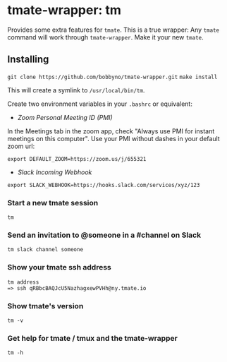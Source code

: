 # tmate-wrapper: tm

Provides some extra features for `tmate`.
This is a true wrapper: Any `tmate` command will work through `tmate-wrapper`.
Make it your new `tmate`.

## Installing

`git clone https://github.com/bobbyno/tmate-wrapper.git`
`make install`

This will create a symlink to `/usr/local/bin/tm`.

Create two environment variables in your `.bashrc` or equivalent:

* _Zoom Personal Meeting ID (PMI)_

In the Meetings tab in the zoom app, check "Always use PMI for instant meetings on this computer".
Use your PMI without dashes in your default zoom url:

`export DEFAULT_ZOOM=https://zoom.us/j/655321`

* _Slack Incoming Webhook_

```
export SLACK_WEBHOOK=https://hooks.slack.com/services/xyz/123
```

### Start a new tmate session

`tm`

### Send an invitation to @someone in a #channel on Slack

`tm slack channel someone`

### Show your tmate ssh address

```
tm address
=> ssh qRBbcBAQJcU5NazhagxewPVHh@ny.tmate.io
```

### Show tmate's version

`tm -v`

### Get help for tmate / tmux and the tmate-wrapper

`tm -h`
